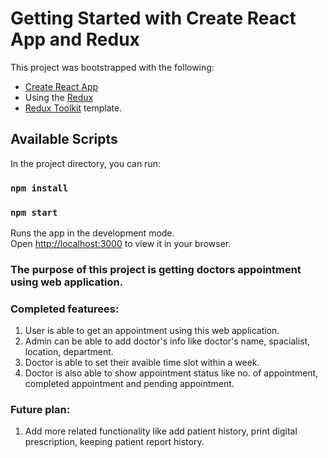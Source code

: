 # Getting Started with Create React App and Redux

This project was bootstrapped with the following:
- [Create React App](https://github.com/facebook/create-react-app)
- Using the [Redux](https://redux.js.org/)
- [Redux Toolkit](https://redux-toolkit.js.org/) template.

## Available Scripts

In the project directory, you can run:
### `npm install`
### `npm start`

Runs the app in the development mode.\
Open [http://localhost:3000](http://localhost:3000) to view it in your browser.

### The purpose of this project is getting doctors appointment using web application.
### Completed featurees:
1) User is able to get an appointment using this web application.
2) Admin can be able to add doctor's info like doctor's name, spacialist, location, department.
3) Doctor is able to set their avaible time slot within a week.
4) Doctor is also able to show appointment status like no. of appointment, completed appointment and pending appointment.

### Future plan:
1) Add more related functionality like add patient history, print digital prescription, keeping patient report history.






